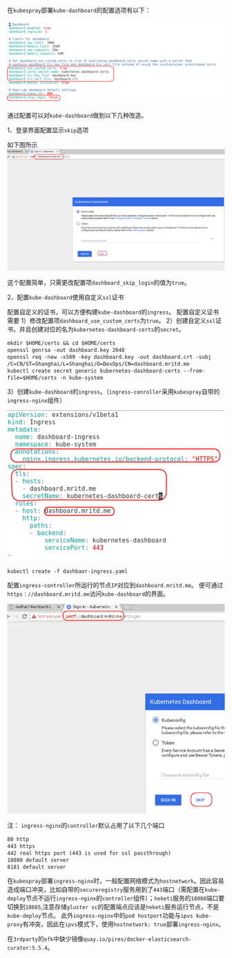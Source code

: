 在```kubespray```部署```kube-dashboard```的配置选项有以下：

![01](./dashboard/01.png "01")

通过配置可以对```kube-dashboard```做到以下几种改造。

1、登录界面配置显示```skip```选项

如下图所示
![02](./dashboard/02.png "02")

这个配置简单，只需更改配置项```dashboard_skip_login```的值为```true```。

2、配置```kube-dashboard```使用自定义```ssl```证书

配置自定义的证书，可以方便构建```kube-dashboard```的```ingress```。
配置自定义证书需要
1）修改配置项```dashboard_use_custom_certs```为```true```。
2）创建自定义```ssl```证书，并且创建对应的名为```kubernetes-dashboard-certs```的```secret```。
```
mkdir $HOME/certs && cd $HOME/certs
openssl genrsa -out dashboard.key 2048
openssl req -new -x509 -key dashboard.key -out dashboard.crt -subj /C=CN/ST=Shanghai/L=Shanghai/O=DevOps/CN=dashboard.mritd.me
kubectl create secret generic kubernetes-dashboard-certs --from-file=$HOME/certs -n kube-system
```
3）创建```kube-dashboard```的```ingress```。（```ingress-conroller```采用```kubespray```自带的```ingress-nginx```组件）

![03](./dashboard/03.png "03")
```
kubectl create -f dashbaor-ingress.yaml
```
配置```ingress-controller```所运行的节点```IP```对应到```dashboard.mritd.me```。
便可通过```https：//dashboard.mritd.me```访问```kube-dashboard```的界面。

![04](./dashboard/04.png "04")


注： ```ingress-nginx```的```controller```默认占用了以下几个端口
```
80 http
443 https
442 real https port (443 is used for ssl passthrough)
18080 default server
8181 default server
```
在```kubespray```部署```ingress-nginx```时，一般配置网络模式为```hostnetwork```。因此容易造成端口冲突，比如自带的```secureregistry```服务用到了```443```端口（需配置在```kube-deploy```节点不运行```ingress-nginx```的```controller```组件）；```heketi```服务的```18080```端口要切换到```18085```,注意存储```gluster sc```的配置端点应该是```heketi```服务运行节点，不是```kube-deploy```节点。
此外```ingress-nginx```中的```pod hostport```功能与```ipvs kube-proxy```有冲突，因此在```ipvs```模式下，使用```hostnetwork: true```部署```ingress-nginx```。

在```3rdparty```的```efk```中缺少镜像```quay.io/pires/docker-elasticsearch-curator:5.5.4```。